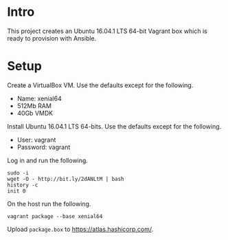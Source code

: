 # Intro

This project creates an Ubuntu 16.04.1 LTS 64-bit Vagrant box which is ready to provision with Ansible.

# Setup

Create a VirtualBox VM. Use the defaults except for the following.

- Name: xenial64
- 512Mb RAM
- 40Gb VMDK

Install Ubuntu 16.04.1 LTS 64-bits. Use the defaults except for the following.

- User: vagrant
- Password: vagrant

Log in and run the following.

    sudo -i
    wget -O - http://bit.ly/2dANLtM | bash
    history -c
    init 0

On the host run the following.

    vagrant package --base xenial64

Upload `package.box` to https://atlas.hashicorp.com/.
